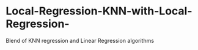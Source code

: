 # Local-Regression-KNN-with-Local-Regression-
Blend of KNN regression and Linear Regression algorithms 
